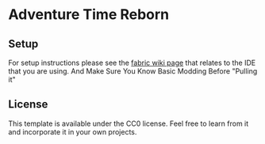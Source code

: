 # Adventure Time Reborn

## Setup

For setup instructions please see the [fabric wiki page](https://fabricmc.net/wiki/tutorial:setup) that relates to the IDE that you are using.
And Make Sure You Know Basic Modding Before "Pulling it"

## License

This template is available under the CC0 license. Feel free to learn from it and incorporate it in your own projects.
